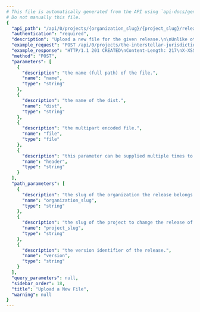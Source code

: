 ```yaml
---
# This file is automatically generated from the API using `api-docs/generate.py`
# Do not manually this file.
{
  "api_path": "/api/0/projects/{organization_slug}/{project_slug}/releases/{version}/files/", 
  "authentication": "required", 
  "description": "Upload a new file for the given release.\n\nUnlike other API requests, files must be uploaded using the\ntraditional multipart/form-data content-type.\n\nThe optional 'name' attribute should reflect the absolute path\nthat this file will be referenced as. For example, in the case of\nJavaScript you might specify the full web URI.", 
  "example_request": "POST /api/0/projects/the-interstellar-jurisdiction/pump-station/releases/4fbabfcf8ea7042126fa6888d9bf89d7473d7014/files/ HTTP/1.1\nHost: sentry.io\nAuthorization: Bearer {base64-encoded-key-here}\nContent-Type: multipart/form-data; boundary=7c45cd83ad954c008cf878c6da66332e\n\n\"--7c45cd83ad954c008cf878c6da66332e\\r\\nContent-Disposition: form-data; name=\\\"header\\\"\\r\\n\\r\\nContent-Type:text/plain; encoding=utf-8\\r\\n--7c45cd83ad954c008cf878c6da66332e\\r\\nContent-Disposition: form-data; name=\\\"name\\\"\\r\\n\\r\\n/demo/hello.py\\r\\n--7c45cd83ad954c008cf878c6da66332e\\r\\nContent-Disposition: form-data; name=\\\"file\\\"; filename=\\\"hello.py\\\"\\r\\n\\r\\nprint \\\"Hello World!\\\"\\r\\n--7c45cd83ad954c008cf878c6da66332e--\\r\\n\"", 
  "example_response": "HTTP/1.1 201 CREATED\nContent-Length: 217\nX-XSS-Protection: 1; mode=block\nContent-Language: en\nX-Content-Type-Options: nosniff\nVary: Accept-Language, Cookie\nAllow: GET, POST, HEAD, OPTIONS\nX-Frame-Options: deny\nContent-Type: application/json\n\n{\n  \"dateCreated\": \"2018-09-19T21:07:22.825Z\", \n  \"dist\": null, \n  \"headers\": {\n    \"Content-Type\": \"text/plain; encoding=utf-8\"\n  }, \n  \"id\": \"4\", \n  \"name\": \"/demo/hello.py\", \n  \"sha1\": \"7dc0876d778eae1093028f7bf368d0b95a53ec1a\", \n  \"size\": 20\n}", 
  "method": "POST", 
  "parameters": [
    {
      "description": "the name (full path) of the file.", 
      "name": "name", 
      "type": "string"
    }, 
    {
      "description": "the name of the dist.", 
      "name": "dist", 
      "type": "string"
    }, 
    {
      "description": "the multipart encoded file.", 
      "name": "file", 
      "type": "file"
    }, 
    {
      "description": "this parameter can be supplied multiple times to attach headers to the file.  Each header is a string in the format  key:value .  For instance it can be used to define a content type.", 
      "name": "header", 
      "type": "string"
    }
  ], 
  "path_parameters": [
    {
      "description": "the slug of the organization the release belongs to.", 
      "name": "organization_slug", 
      "type": "string"
    }, 
    {
      "description": "the slug of the project to change the release of.", 
      "name": "project_slug", 
      "type": "string"
    }, 
    {
      "description": "the version identifier of the release.", 
      "name": "version", 
      "type": "string"
    }
  ], 
  "query_parameters": null, 
  "sidebar_order": 18, 
  "title": "Upload a New File", 
  "warning": null
}
---
```

